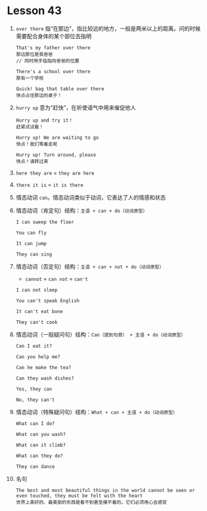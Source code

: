 # Lesson 43

1. `over there` 指“在那边”，指比较远的地方，一般是两米以上的距离。问的时候需要配合身体的某个部位去指明

   ```
   That's my father over there
   那边那位是我爸爸
   // 同时用手指指向爸爸的位置

   There's a school over there
   那有一个学校

   Quick! bag that table over there
   快点占住那边的桌子！
   ```

2. `hurry up` 意为“赶快”，在祈使语气中用来催促他人

   ```
   Hurry up and try it！
   赶紧试试看！

   Hurry up! We are waiting to go
   快点！我们等着走呢

   Hurry up! Turn around, please
   快点！请转过来
   ```

3. `here they are` = `they are here`

4. `there it is` = `it is there`

5. 情态动词 `can`。情态动词类似于动词，它表达了人的情感和状态

6. 情态动词（肯定句）结构：`主语 + can + do（动词原型）`

   ```
   I can sweep the floor

   You can fly

   It can jump

   They can sing
   ```

7. 情态动词（否定句）结构：`主语 + can + not + do（动词原型）`

   - `cannot` = `can not` = `can't`

   ```
   I can not sleep

   You can't speak English

   It can't eat bone

   They can't cook
   ```

8. 情态动词（一般疑问句）结构：`Can（提到句首） + 主语 + do（动词原型）`

   ```
   Can I eat it?

   Can you help me?

   Can he make the tea?

   Can they wash dishes?

   Yes, they can

   No, they can't
   ```

9. 情态动词（特殊疑问句）结构：`What + can + 主语 + do（动词原型）`

   ```
   What can I do?

   What can you wash?

   What can it climb?

   What can they do?

   They can dance
   ```

10. 名句

    ```
    The best and most beautiful things in the world cannot be seen or even touched, they must be felt with the heart
    世界上美好的、最美丽的东西是看不到甚至摸不着的，它们必须用心去感受
    ```

